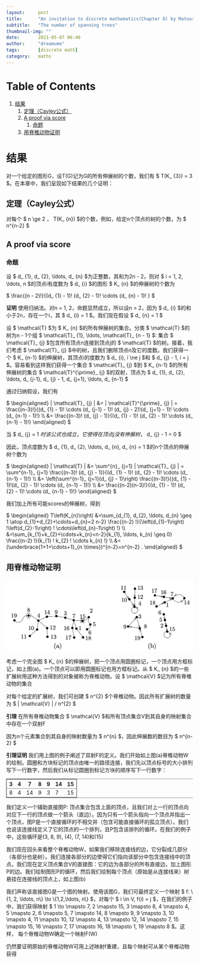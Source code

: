 ```yaml
---
layout:     post
title:      "An invitation to discrete mathematics(Chapter 8) by Matousek"
subtitle:   "The number of spanning trees"
thumbnail-img: ""
date:       2021-05-07 06:40
author:     "dreamume"
tags: 		[discrete math]
category:   maths
---
```

<head>
    <script src="https://cdn.mathjax.org/mathjax/latest/MathJax.js?config=TeX-AMS-MML_HTMLorMML" type="text/javascript"></script>
    <script type="text/x-mathjax-config">
        MathJax.Hub.Config({
            tex2jax: {
            skipTags: ['script', 'noscript', 'style', 'textarea', 'pre'],
            inlineMath: [['$','$']]
            }
        });
    </script>
</head>

# Table of Contents

1.  [结果](#org4f39a9a)
    1.  [定理（Cayley公式）](#orgfb9c108)
    2.  [A proof via score](#org6c78265)
        1.  [命题](#org6275426)
    3.  [用脊椎动物证明](#orgaa4f3ff)


<a id="org4f39a9a"></a>

# 结果

对一个给定的图形G，设T(G)记为G的所有伸展树的个数，我们有 $ T(K_ {3}) = 3 $。在本章中，我们呈现如下结果的几个证明：


<a id="orgfb9c108"></a>

## 定理（Cayley公式）

对每个 $ n \\ge 2 $，$ T(K_ {n}) $的个数，例如，给定n个顶点的树的个数，为 $ n^{n-2} $


<a id="org6c78265"></a>

## A proof via score


<a id="org6275426"></a>

### 命题

设 $ d_ {1}, d_ {2}, \\ldots, d_ {n} $为正整数，其和为2n - 2，则对 $ i = 1, 2, \\ldots, n $的顶点i有度数为 $ d_ {i} $的图形 $ K_ {n} $的伸展树的个数为

$ \\frac{(n - 2)!}{(d_ {1} - 1)! (d_ {2} - 1)! \\cdots (d_ {n} - 1)! } $

**证明** 使用归纳法。对n = 1, 2，命题显然成立，所以设n > 2，因为 $ d_ {i} $的和小于2n，存在一个i，其 $ d_ {i} = 1 $。我们现在假设 $ d_ {n} = 1 $

设 $ \\mathcal{T} $为 $ K_ {n} $的所有伸展树的集合。分类 $ \\mathcal{T} $的树为n - 1个组 $ \\mathcal{T}_ {1}, \\ldots, \\mathcal{T}_ {n - 1} $: 集合 $ \\mathcal{T}_ {j} $包含所有顶点n连接到顶点j的 $ \\mathcal{T} $的树。接着，我们考虑 $ \\mathcal{T}_ {j} $中的树，且我们删除顶点n及它的度数。我们获得一个 $ K_ {n-1} $的伸展树，其顶点i的度数为 $ d_ {i}, i \\ne j $和 $ d_ {j} - 1, i = j $。容易看到这样我们获得一个集合 $ \\mathcal{T}_ {j} $到 $ K_ {n-1} $的所有伸展树的集合 $ \\mathcal{T}^{\\prime}_ {j} $的双射，顶点为 $ d_ {1}, d_ {2}, \\ldots, d_ {j-1}, d_ {j} - 1, d_ {j+1}, \\ldots, d_ {n-1} $

通过归纳假设，我们有

$ \\begin{aligned} \| \\mathcal{T}_ {j} \| &= \| \\mathcal{T}^{\\prime}_ {j} \| = \\frac{(n-3)!}{(d_ {1} - 1)! \\cdots (d_ {j-1} - 1)! (d_ {j} - 2)!(d_ {j+1} - 1)! \\cdots (d_ {n-1} - 1)!} \\\\ &= \\frac{(n-3)! (d_ {j} - 1)}{(d_ {1} - 1)! (d_ {2} - 1)! \\cdots (d_ {n-1} - 1)!} \\end{aligned} $

当 $ d_ {j} = 1 $时该公式也成立，它使得在顶点j没有伸展树，$ d_ {j} - 1 = 0 $

因此，顶点度数为 $ d_ {1}, d_ {2}, \\ldots, d_ {n}, d_ {n} = 1 $的n个顶点的伸展树个数为

$ \\begin{aligned} \| \\mathcal{T} \| &= \\sum^{n}_ {j=1} \| \\mathcal{T}_ {j} \| = \\sum^{n-1}_ {j=1} \\frac{(n-3)! (d_ {j} - 1)}{(d_ {1} - 1)! (d_ {2} - 1)! \\cdots (d_ {n-1} - 1)!} \\\\ &= \\left(\\sum^{n-1}_ {j=1}(d_ {j} - 1)\\right) \\frac{(n-3)!}{(d_ {1} - 1)!(d_ {2} - 1)! \\cdots (d_ {n-1} - 1)!} \\\\ &= \\frac{(n-2)(n-3)!}{(d_ {1} - 1)! (d_ {2} - 1)! \\cdots (d_ {n-1} - 1)!} \\end{aligned} $

我们加上所有可能scores的伸展树，得到

$ \\begin{aligned} T\\left(K_{n}\\right) &=\\sum_{d_{1}, d_{2}, \\ldots, d_{n} \\geq 1 \\atop d_{1}+d_{2}+\\cdots+d_{n}=2 n-2} \\frac{(n-2) !}{\\left(d_{1}-1\\right) !\\left(d_{2}-1\\right) ! \\cdots\\left(d_{n}-1\\right) !} \\\\ &=\\sum_{k_{1}+k_{2}+\\cdots+k_{n}=n-2}{k_{1}, \\ldots, k_{n} \\geq 0} \\frac{(n-2) !}{k_{1} ! k_{2} ! \\cdots k_{n} !} \\\\ &=(\\underbrace{1+1+\\cdots+1}_{n \\times})^{n-2}=n^{n-2} . \\end{aligned} $


<a id="orgaa4f3ff"></a>

## 用脊椎动物证明

![img](../img/vertebrate_spanning_tree.png)

考虑一个完全图 $ K_ {n} $的伸展树，把一个顶点用圆圈标记，一个顶点用方框标记，如上图(a)。一个顶点可以即用圆圈标记也用方框标记。从 $ K_ {n} $的一些扩展树用这种方法得到的对象被称为脊椎动物。设 $ \\mathcal{V} $记为所有脊椎动物的集合

对每个给定的扩展树，我们可创建 $ n^{2} $个脊椎动物。因此所有扩展树的数量为 $ \| \\mathcal{V} \| / n^{2} $

**引理** 在所有脊椎动物集合 $ \\mathcal{V} $和所有顶点集合V到其自身的映射集合中存在一个双射F

因为n个元素集合到其自身的映射数量为 $ n^{n} $，因此伸展数的数目为 $ n^{n-2} $

**引理证明** 我们用上图的例子阐述了双射F的定义。我们开始如上图(a)脊椎动物W的绘制。圆圈和方块标记的顶点由唯一的路径连接，我们先以顶点标号的大小排列写下一行数字，然后我们从标记圆圈到标记方块的顺序写下一行数字：

<table border="2" cellspacing="0" cellpadding="6" rules="groups" frame="hsides">


<colgroup>
<col  class="org-right" />

<col  class="org-right" />

<col  class="org-right" />

<col  class="org-right" />

<col  class="org-right" />

<col  class="org-right" />

<col  class="org-right" />
</colgroup>
<thead>
<tr>
<th scope="col" class="org-right">3</th>
<th scope="col" class="org-right">4</th>
<th scope="col" class="org-right">7</th>
<th scope="col" class="org-right">8</th>
<th scope="col" class="org-right">9</th>
<th scope="col" class="org-right">14</th>
<th scope="col" class="org-right">15</th>
</tr>
</thead>

<tbody>
<tr>
<td class="org-right">8</td>
<td class="org-right">4</td>
<td class="org-right">14</td>
<td class="org-right">9</td>
<td class="org-right">3</td>
<td class="org-right">7</td>
<td class="org-right">15</td>
</tr>
</tbody>
</table>

我们定义一个辅助直接图P: 顶点集合包含上面的顶点，且我们对上一行的顶点向对应下一行的顶点做一个箭头（直边）。因为只有一个箭头指向一个顶点并指出一个顶点，图P是一个直接循环的不相交并（包含可能直接循环的孤立顶点）。我们也说该连接线定义了它的顶点的一个排列，且P包含该排列的循环。在我们的例子中，这些循环是(3, 8, 9), (4), (7, 14)和(15)

我们现在回头来看整个脊椎动物W，如果我们移除连接线的边，它分裂成几部分（各部分也是树）。我们连接各部分的边使得它们指向该部分中包含连接线中的顶点。我们现在定义顶点集合V的直接图：它的边为各部分的所有直接边，加上图形P的边。我们绘制图形P的循环，然后我们绘制每个顶点（原始是从连接线来）树悬挂在连接线的顶点上，如上图(b)

我们声称该直接图G是一个图的映射。使用该图G，我们可最终定义一个映射 $ f: \\{1, 2, \\ldots, n\\} \\to \\{1,2,\\ldots, n\\} $，对每个 $ i \\in V, f(i) = j $，在我们的例子中，我们获得映射 $ 1 \\to \\mapsto 7, 2 \\mapsto 15, 3 \\mapsto 8, 4 \\mapsto 4, 5 \\mapsto 2, 6 \\mapsto 5, 7 \\mapsto 14, 8 \\mapsto 9, 9 \\mapsto 3, 10 \\mapsto 4, 11 \\mapsto 10, 12 \\mapsto 4, 13 \\mapsto 12, 14 \\mapsto 7, 15 \\mapsto 15, 16 \\mapsto 7, 17 \\mapsto 16, 18 \\mapsto 1, 19 \\mapsto 8 $。这样， 每个脊椎动物W确定一个映射F(W)

仍然要证明原始的脊椎动物W可用上述映射f重建，且每个映射可从某个脊椎动物获得
